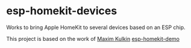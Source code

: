 # esp-homekit-devices

Works to bring Apple HomeKit to several devices based on an ESP chip.

This project is based on the work of [Maxim Kulkin](https://github.com/maximkulkin) [esp-homekit-demo](https://github.com/maximkulkin/esp-homekit-demo)
